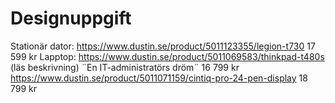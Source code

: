 # Designuppgift
Stationär dator: https://www.dustin.se/product/5011123355/legion-t730 17 599 kr
Lapptop: https://www.dustin.se/product/5011069583/thinkpad-t480s (läs beskrivning) ¨En IT-administratörs dröm¨ 16 799 kr
https://www.dustin.se/product/5011071159/cintiq-pro-24-pen-display 18 799 kr

